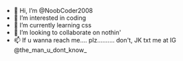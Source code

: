 - 👋 Hi, I’m @NoobCoder2008
- 👀 I’m interested in coding
- 🌱 I’m currently learning css
- 💞️ I’m looking to collaborate on nothin'
- 📫 If u wanna reach me.... plz.......... don't, JK txt me at IG @the_man_u_dont_know_

<!---
NoobCoder2008/NoobCoder2008 is a ✨ special ✨ repository because its `README.md` (this file) appears on your GitHub profile.
You can click the Preview link to take a look at your changes.
--->

